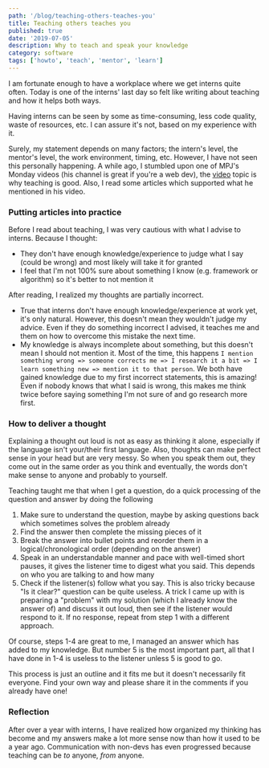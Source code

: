 ```yaml
---
path: '/blog/teaching-others-teaches-you'
title: Teaching others teaches you
published: true
date: '2019-07-05'
description: Why to teach and speak your knowledge
category: software
tags: ['howto', 'teach', 'mentor', 'learn']
---
```


I am fortunate enough to have a workplace where we get interns quite often. Today is one of the interns' last day so felt like writing about teaching and how it helps both ways.

Having interns can be seen by some as time-consuming, less code quality, waste of resources, etc. I can assure it's not, based on my experience with it.

Surely, my statement depends on many factors; the intern's level, the mentor's level, the work environment, timing, etc. However, I have not seen this personally happening. A while ago, I stumbled upon one of MPJ's Monday videos (his channel is great if you're a web dev), the [video](https://www.youtube.com/watch?v=RleN-6uMF04&t=94s) topic is why teaching is good. Also, I read some articles which supported what he mentioned in his video.

### Putting articles into practice

Before I read about teaching, I was very cautious with what I advise to interns. Because I thought:

- They don't have enough knowledge/experience to judge what I say (could be wrong) and most likely will take it for granted
- I feel that I'm not 100% sure about something I know (e.g. framework or algorithm) so it's better to not mention it

After reading, I realized my thoughts are partially incorrect.

- True that interns don't have enough knowledge/experience at work yet, it's only natural. However, this doesn't mean they wouldn't judge my advice. Even if they do something incorrect I advised, it teaches me and them on how to overcome this mistake the next time.
- My knowledge is always incomplete about something, but this doesn't mean I should not mention it. Most of the time, this happens `I mention something wrong => someone corrects me => I research it a bit => I learn something new => mention it to that person`. We both have gained knowledge due to my first incorrect statements, this is amazing! Even if nobody knows that what I said is wrong, this makes me think twice before saying something I'm not sure of and go research more first.

### How to deliver a thought

Explaining a thought out loud is not as easy as thinking it alone, especially if the language isn't your/their first language. Also, thoughts can make perfect sense in your head but are very messy. So when you speak them out, they come out in the same order as you think and eventually, the words don't make sense to anyone and probably to yourself.

Teaching taught me that when I get a question, do a quick processing of the question and answer by doing the following

1. Make sure to understand the question, maybe by asking questions back which sometimes solves the problem already
2. Find the answer then complete the missing pieces of it
3. Break the answer into bullet points and reorder them in a logical/chronological order (depending on the answer)
4. Speak in an understandable manner and pace with well-timed short pauses, it gives the listener time to digest what you said. This depends on who you are talking to and how many
5. Check if the listener(s) follow what you say. This is also tricky because "Is it clear?" question can be quite useless. A trick I came up with is preparing a "problem" with my solution (which I already know the answer of) and discuss it out loud, then see if the listener would respond to it. If no response, repeat from step 1 with a different approach.

Of course, steps 1-4 are great to me, I managed an answer which has added to my knowledge. But number 5 is the most important part, all that I have done in 1-4 is useless to the listener unless 5 is good to go.

This process is just an outline and it fits me but it doesn't necessarily fit everyone. Find your own way and please share it in the comments if you already have one!

### Reflection

After over a year with interns, I have realized how organized my thinking has become and my answers make a lot more sense now than how it used to be a year ago. Communication with non-devs has even progressed because teaching can be _to_ anyone, _from_ anyone.
